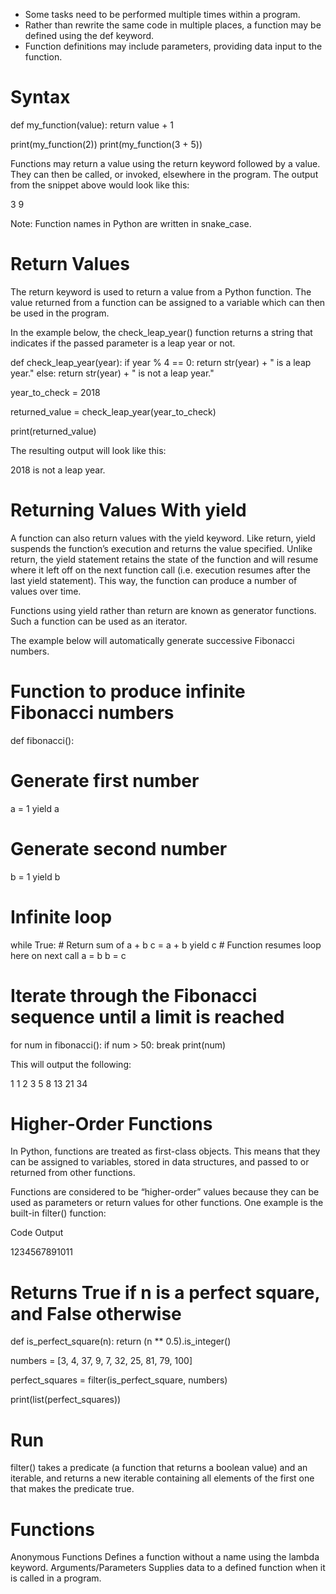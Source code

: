 - Some tasks need to be performed multiple times within a program. 
- Rather than rewrite the same code in multiple places, a function may be defined using the def keyword. 
- Function definitions may include parameters, providing data input to the function.

# Syntax
def my_function(value):
  return value + 1

print(my_function(2))
print(my_function(3 + 5))

Functions may return a value using the return keyword followed by a value. They can then be called, or invoked, elsewhere in the program. The output from the snippet above would look like this:

3
9

Note: Function names in Python are written in snake_case.

# Return Values
The return keyword is used to return a value from a Python function. The value returned from a function can be assigned to a variable which can then be used in the program.

In the example below, the check_leap_year() function returns a string that indicates if the passed parameter is a leap year or not.

def check_leap_year(year):
  if year % 4 == 0:
    return str(year) + " is a leap year."
  else:
    return str(year) + " is not a leap year."

year_to_check = 2018

returned_value = check_leap_year(year_to_check)

print(returned_value)

The resulting output will look like this:

2018 is not a leap year.

# Returning Values With yield
A function can also return values with the yield keyword. Like return, yield suspends the function’s execution and returns the value specified. Unlike return, the yield statement retains the state of the function and will resume where it left off on the next function call (i.e. execution resumes after the last yield statement). This way, the function can produce a number of values over time.

Functions using yield rather than return are known as generator functions. Such a function can be used as an iterator.

The example below will automatically generate successive Fibonacci numbers.

# Function to produce infinite Fibonacci numbers
def fibonacci():
  # Generate first number
  a = 1
  yield a

  # Generate second number
  b = 1
  yield b

  # Infinite loop
  while True:
    # Return sum of a + b
    c = a + b
    yield c
    # Function resumes loop here on next call
    a = b
    b = c

# Iterate through the Fibonacci sequence until a limit is reached
for num in fibonacci():
  if num > 50:
    break
  print(num)

This will output the following:

1
1
2
3
5
8
13
21
34

# Higher-Order Functions
In Python, functions are treated as first-class objects. This means that they can be assigned to variables, stored in data structures, and passed to or returned from other functions.

Functions are considered to be “higher-order” values because they can be used as parameters or return values for other functions. One example is the built-in filter() function:


Code
Output

1234567891011
# Returns True if n is a perfect square, and False otherwise

def is_perfect_square(n):
  return (n ** 0.5).is_integer()

numbers = [3, 4, 37, 9, 7, 32, 25, 81, 79, 100]

perfect_squares = filter(is_perfect_square, numbers)

print(list(perfect_squares))

# Run
filter() takes a predicate (a function that returns a boolean value) and an iterable, and returns a new iterable containing all elements of the first one that makes the predicate true.

# Functions
Anonymous Functions
Defines a function without a name using the lambda keyword.
Arguments/Parameters
Supplies data to a defined function when it is called in a program.